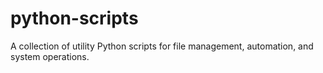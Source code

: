 # python-scripts
A collection of utility Python scripts for file management, automation, and system operations.
